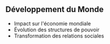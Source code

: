 ## Développement du Monde
- Impact sur l'économie mondiale
- Évolution des structures de pouvoir
- Transformation des relations sociales
